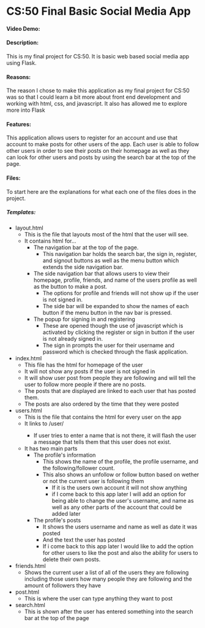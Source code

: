 # CS:50 Final Basic Social Media App
#### Video Demo:  <URL HERE>
#### Description:
  This is my final project for CS:50. It is basic web based social media app using Flask. 
#### Reasons:
  The reason I chose to make this application as my final project for CS:50 was so that I could learn a bit more about front end development and working with html, css, and javascript. It also has allowed me to explore more into Flask
#### Features:
  This application allows users to register for an account and use that account to make posts for other users of the app. Each user is able to follow other users in order to see their posts on their homepage as well as they can look for other users and posts by using the search bar at the top of the page.
#### Files:
  To start here are the explanations for what each one of the files does in the project.
##### Templates:
- layout.html
  - This is the file that layouts most of the html that the user will see.
  - It contains html for...
    - The navigation bar at the top of the page.
      - This navigation bar holds the search bar, the sign in, register, and signout buttons as well as the menu button which extends the side navigation bar.
    - The side navigation bar that allows users to view their homepage, profile, friends, and name of the users profile as well as the button to make a post.
      - The options for profile and friends will not show up if the user is not signed in.
      - The side bar will be expanded to show the names of each button if the menu button in the nav bar is pressed.
    - The popup for signing in and registering
      - These are opened though the use of javascript which is activated by clicking the register or sign in button if the user is not already signed in.
      - The sign in prompts the user for their username and password which is checked through the flask application.
- index.html
  - This file has the html for homepage of the user
  - It will not show any posts if the user is not signed in
  - It will show user post from people they are following and will tell the user to follow more people if there are no posts.
  - The posts that are displayed are linked to each user that has posted them.
  - The posts are also ordered by the time that they were posted
- users.html
  - This is the file that contains the html for every user on the app
  - It links to /user/<username>
    - If user tries to enter a name that is not there, it will flash the user a message that tells them that this user does not exist.
  - It has two main parts
    - The profile's information
      - This shows the name of the profile, the profile username, and the following/follower count.
      - This also shows an unfollow or follow button based on wether or not the current user is following them
        - If it is the users own account it will not show anything
        - if I come back to this app later I will add an option for being able to change the user's username, and name as well as any other parts of the account that could be added later
    - The profile's posts
      - It shows the users username and name as well as date it was posted
      - And the text the user has posted
      - If i come back to this app later I would like to add the option for other users to like the post and also the ability for users to delete their own posts.
- friends.html
  - Shows the current user a list of all of the users they are following including those users how many people they are following and the amount of followers they have
- post.html
  - This is where the user can type anything they want to post
- search.html
  - This is shown after the user has entered something into the search bar at the top of the page
